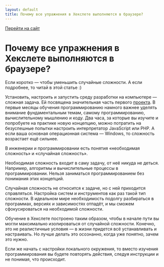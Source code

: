 ```yaml
---
layout: default
title: Почему все упражнения в Хекслете выполняются в браузере?
---
```


[Перейти на сайт](https://ru.hexlet.io)

# Почему все упражнения в Хекслете выполняются в браузере?

Если коротко — чтобы уменьшить случайные сложности. А если подробнее, то читай в этой статье :)

Установить, настроить и запустить среду разработки на компьютере — сложная задача. Ей посвящена значительная часть первого [проекта](https://help.hexlet.ru/article/65772). В первые месяцы обучения программированию намного важнее уделять внимание фундаментальным темам, самому программированию, вычислительному мышлению и коду. Два часа, за которые вы изучите и попробуете на практике новую концепцию, можно потратить на безуспешные попытки настроить интерпретатор JavaScript или PHP. А если ваша основная операционная система — Windows, то сложность возрастает ещё сильнее.

В инженерии и программировании есть понятия «необходимая сложность» и «случайная сложность».

Необходимая сложность входит в саму задачу, от неё никуда не деться. Например, алгоритмы и вычислительные процессы в программировании. Нельзя заниматься программированием без понимания этих концепций.

Случайная сложность не относится к задаче, но с ней приходится справляться. Настройка систем и инструментов как раз такой тип сложности. В идеальном мире необходимость подолгу разбираться в программах, версиях и зависимостях отпадёт, и мы сможем сфокусироваться на необходимой сложности.

Обучение в Хекслете построено таким образом, чтобы в начале пути вы могли максимально изолироваться от случайной сложности. Конечно, это не реалистичные условия — в жизни придется всё устанавливать и настраивать. Но лучше делать это осознанно, когда уже понятно, зачем это нужно.

Если же начать с настройки локального окружения, то вместо изучения программирования вы будете повторять действия, следуя инструкции и не понимая, что происходит.
